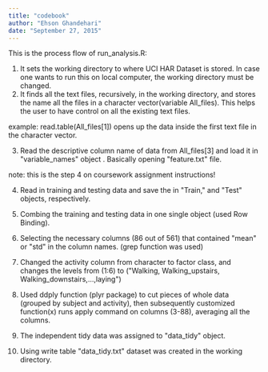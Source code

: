 ```yaml
---
title: "codebook"
author: "Ehson Ghandehari"
date: "September 27, 2015"
---
```


This is the process flow of run_analysis.R:

1. It sets the working directory to where UCI HAR Dataset is stored. In case one wants to run this on local computer, the working directory must be changed.
2. It finds all the text files, recursively, in the working directory, and stores the name all the files in a character vector(variable All_files). This helps the user to have control on all the existing text files. 

example: read.table(All_files[1]) opens up the data inside the first text file in the character vector.

3. Read the descriptive column name of data from All_files[3] and load it in "variable_names" object . Basically opening "feature.txt" file.

note: this is the step 4 on coursework assignment instructions!

4. Read in training and testing data and save the in "Train," and "Test" objects, respectively.
5. Combing the training and testing data in one single object (used Row Binding).

6. Selecting the necessary columns (86 out of 561) that contained "mean" or "std" in the column names. (grep function was used)
7. Changed the activity column from character to factor class, and changes the levels from (1:6) to ("Walking, Walking_upstairs, Walking_downstairs,...,laying")
8. Used ddply function (plyr package) to cut pieces of whole data (grouped by subject and activity), then subsequently customized function(x) runs apply command on columns (3-88), averaging all the columns.
9. The independent tidy data was assigned to "data_tidy" object.
10. Using write table "data_tidy.txt" dataset was created in the working directory. 




    